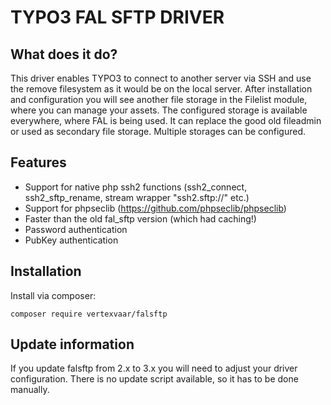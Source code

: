 # TYPO3 FAL SFTP DRIVER

## What does it do?

This driver enables TYPO3 to connect to another server via SSH and use the remove filesystem as it would be on the local server.
After installation and configuration you will see another file storage in the Filelist module, where you can manage your assets.
The configured storage is available everywhere, where FAL is being used.
It can replace the good old fileadmin or used as secondary file storage.
Multiple storages can be configured.

## Features
* Support for native php ssh2 functions (ssh2_connect, ssh2_sftp_rename, stream wrapper "ssh2.sftp://" etc.)
* Support for phpseclib (https://github.com/phpseclib/phpseclib)
* Faster than the old fal_sftp version (which had caching!)
* Password authentication
* PubKey authentication

## Installation

Install via composer:

```
composer require vertexvaar/falsftp
```

## Update information

If you update falsftp from 2.x to 3.x you will need to adjust your driver configuration.
There is no update script available, so it has to be done manually.
